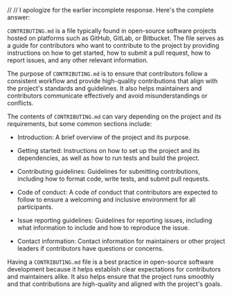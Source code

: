 
// 
//
I apologize for the earlier incomplete response. Here's the complete answer:

`CONTRIBUTING.md` is a file typically found in open-source software projects hosted on platforms such as GitHub, GitLab, or Bitbucket. The file serves as a guide for contributors who want to contribute to the project by providing instructions on how to get started, how to submit a pull request, how to report issues, and any other relevant information.

The purpose of `CONTRIBUTING.md` is to ensure that contributors follow a consistent workflow and provide high-quality contributions that align with the project's standards and guidelines. It also helps maintainers and contributors communicate effectively and avoid misunderstandings or conflicts.

The contents of `CONTRIBUTING.md` can vary depending on the project and its requirements, but some common sections include:

- Introduction: A brief overview of the project and its purpose.

- Getting started: Instructions on how to set up the project and its dependencies, as well as how to run tests and build the project.
- Contributing guidelines: Guidelines for submitting contributions, including how to format code, write tests, and submit pull requests.
- Code of conduct: A code of conduct that contributors are expected to follow to ensure a welcoming and inclusive environment for all participants.
- Issue reporting guidelines: Guidelines for reporting issues, including what information to include and how to reproduce the issue.
- Contact information: Contact information for maintainers or other project leaders if contributors have questions or concerns.

Having a `CONTRIBUTING.md` file is a best practice in open-source software development because it helps establish clear expectations for contributors and maintainers alike. It also helps ensure that the project runs smoothly and that contributions are high-quality and aligned with the project's goals.
 
